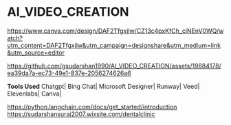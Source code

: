 # AI_VIDEO_CREATION

https://www.canva.com/design/DAF2Tfgxjlw/CZ13c4pxKfCh_ciNEnV0WQ/watch?utm_content=DAF2Tfgxjlw&utm_campaign=designshare&utm_medium=link&utm_source=editor


https://github.com/gsudarshan1990/AI_VIDEO_CREATION/assets/19884178/ea39da7a-ec73-49e1-837e-2056274626a6





**Tools Used**
Chatgpt|
Bing Chat|
Microsoft Designer|
Runway|
Veed|
Elevenlabs|
Canva|


https://python.langchain.com/docs/get_started/introduction
https://sudarshansuraj2007.wixsite.com/dentalclinic
